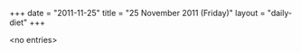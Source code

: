 +++
date = "2011-11-25"
title = "25 November 2011 (Friday)"
layout = "daily-diet"
+++


\<no entries\>


